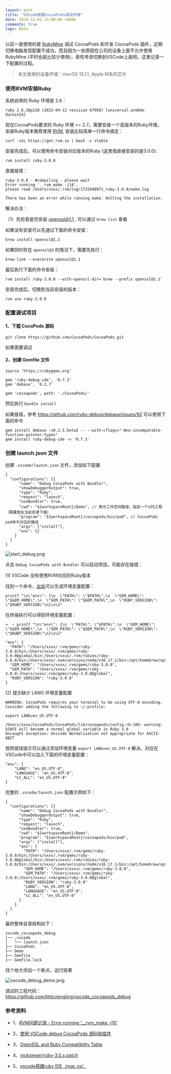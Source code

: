 ```yaml
---
layout: post
title: "VSCode搭建CocoaPods调试环境"
date: 2024-12-01 13:00:00 +0800
comments: true
tags: Note
---
```


以前一直使用的是 [RubyMine](https://www.jetbrains.com/ruby/) 调试 CocoaPods 和开发 CocoaPods 插件，近期切换电脑发现配置不成功，而且因为一些原因在公司的设备上面不允许使用 RubyMine (平时也是比较少使用)，索性考虑切换到VSCode上面吧。这里记录一下配置的过程。

> 本文使用的设备环境：macOS 15.1.1, Apple M系列芯片

### 使用RVM安装Ruby

系统自带的 Ruby 环境是 2.6：

```
ruby 2.6.10p210 (2022-04-12 revision 67958) [universal.arm64e-darwin24]
```

现在CocoaPods要求的 Ruby 环境 >= 2.7。需要安装一个高版本的Ruby环境，安装Ruby版本推荐使用 [RVM](https://rvm.io/), 安装比较简单一行命令搞定：

```
curl -sSL https://get.rvm.io | bash -s stable
```

安装完成后，可以使用命令安装对应版本的Ruby (这里我直接安装的是3.0.0):

```
rvm install ruby-3.0.0
```

直接报错：

```
ruby-3.0.0 - #compiling - please wait
Error running '__rvm_make -j14',
please read /Users/xxxx/.rvm/log/1732948971_ruby-3.0.0/make.log

There has been an error while running make. Halting the installation.
```

解决办法：

（1）先检查是否安装 openssl@1.1 , 可以通过 `brew list` 查看

如果没有安装可以先通过下面的命令安装：

```
brew install openssl@1.1
```

如果同时存在 `openssl@3` 的情况下，需要先执行：

```
brew link --overwrite openssl@1.1
```

最后执行下面的命令安装：

```
rvm install ruby-3.0.0 --with-openssl-dir=`brew --prefix openssl@1.1`
```

安装完成后，切换到当前安装的版本：

```
rvm use ruby-3.0.0
```

### 配置调试项目

#### 1、下载 CocoPods 源码

```
git clone https://github.com/CocoaPods/CocoaPods.git
```

如果需要调试

#### 2、创建 Gemfile 文件

```
source 'https://rubygems.org'

gem 'ruby-debug-ide', '0.7.3'
gem 'debase', '0.2.7'

gem 'cocoapods', path: './CocoaPods/'
```

然后执行 `bundle install`

如果报错，参考 https://github.com/ruby-debug/debase/issues/92 可以使用下面的命令

```
gem install debase -v0.2.5.beta2 -- --with-cflags="-Wno-incompatible-function-pointer-types"
gem install ruby-debug-ide -v '0.7.3'
```

### 创建 launch.json 文件

创建 `.vscode/launch.json` 文件，添加如下配置

```
{
  "configurations": [{
      "name": "Debug CocoaPods with Bundler",
      "showDebuggerOutput": true,
      "type": "Ruby",
      "request": "launch",
      "useBundler": true,
      "cwd": "${workspaceRoot}/Demo", // 表示工作空间路径，指定一个iOS工程（需要放在当前目录下面）
      "program": "${workspaceRoot}/cocoapods/bin/pod", // CocoaPods pod命令对应的路径
      "args": ["install"],
      "env": {}
    }
  ]
}
```

![start_debug.png](/images/vscode-debug-cocoapods/start_debug.png)

点击 `Debug CocoaPods with Bundler` 可以启动项目。可能存在报错：

(1) VSCode 没有使用RVM对应的Ruby版本

找到一个命令，[出处](https://github.com/rubyide/vscode-ruby/issues/214#issuecomment-393111908)可以生成环境变量配置：

```
printf "\n\"env\": {\n  \"PATH\": \"$PATH\",\n  \"GEM_HOME\": \"$GEM_HOME\",\n  \"GEM_PATH\": \"$GEM_PATH\",\n  \"RUBY_VERSION\": \"$RUBY_VERSION\"\n}\n\n"
```

在终端执行可以得到环境变量配置：

```
➜  ~ printf "\n\"env\": {\n  \"PATH\": \"$PATH\",\n  \"GEM_HOME\": \"$GEM_HOME\",\n  \"GEM_PATH\": \"$GEM_PATH\",\n  \"RUBY_VERSION\": \"$RUBY_VERSION\"\n}\n\n"

"env": {
  "PATH": "/Users/xxxx/.rvm/gems/ruby-3.0.0/bin:/Users/xxxx/.rvm/gems/ruby-3.0.0@global/bin:/Users/xxxx/.rvm/rubies/ruby-3.0.0/bin:/Users/xxxx/.nvm/versions/node/v16.17.1/bin:/opt/homebrew/opt/openjdk@11/bin:/opt/homebrew/bin:/opt/homebrew/sbin:/usr/local/bin:/System/Cryptexes/App/usr/bin:/usr/bin:/bin:/usr/sbin:/sbin:/var/run/com.apple.security.cryptexd/codex.system/bootstrap/usr/local/bin:/var/run/com.apple.security.cryptexd/codex.system/bootstrap/usr/bin:/var/run/com.apple.security.cryptexd/codex.system/bootstrap/usr/appleinternal/bin:/Library/Apple/usr/bin:/Applications/iTerm.app/Contents/Resources/utilities:/Users/xxxx/.rvm/bin:/Users/xxxx/.rvm/bin",
  "GEM_HOME": "/Users/xxxx/.rvm/gems/ruby-3.0.0",
  "GEM_PATH": "/Users/xxxx/.rvm/gems/ruby-3.0.0:/Users/xxxx/.rvm/gems/ruby-3.0.0@global",
  "RUBY_VERSION": "ruby-3.0.0"
}
```

(2) 提示缺少 LANG 环境变量配置

```
WARNING: CocoaPods requires your terminal to be using UTF-8 encoding.
Consider adding the following to ~/.profile:

export LANG=en_US.UTF-8

/Users/xxxx/CocoaPods/CocoaPods/lib/cocoapods/config.rb:106: warning: $SAFE will become a normal global variable in Ruby 3.0
Uncaught exception: Unicode Normalization not appropriate for ASCII-8BIT
```

按照错误提示可以通过添加环境变量 `export LANG=en_US.UTF-8` 解决。对应在VSCode中可以加入下面的环境变量配置：

```
"env": {
    "LANG": "en_US.UTF-8",
    "LANGUAGE": "en_US.UTF-8",
    "LC_ALL": "en_US.UTF-8"
}
```

完整的 `.vscode/launch.json` 配置示例如下：

```
{
  "configurations": [{
      "name": "Debug CocoaPods with Bundler",
      "showDebuggerOutput": true,
      "type": "Ruby",
      "request": "launch",
      "useBundler": true,
      "cwd": "${workspaceRoot}/Demo",
      "program": "${workspaceRoot}/cocoapods/bin/pod",
      "args": ["install"],
      "env": {
        "PATH": "/Users/xxxx/.rvm/gems/ruby-3.0.0/bin:/Users/xxxx/.rvm/gems/ruby-3.0.0@global/bin:/Users/xxxx/.rvm/rubies/ruby-3.0.0/bin:/Users/xxxx/.nvm/versions/node/v16.17.1/bin:/opt/homebrew/opt/openjdk@11/bin:/opt/homebrew/bin:/opt/homebrew/sbin:/usr/local/bin:/System/Cryptexes/App/usr/bin:/usr/bin:/bin:/usr/sbin:/sbin:/var/run/com.apple.security.cryptexd/codex.system/bootstrap/usr/local/bin:/var/run/com.apple.security.cryptexd/codex.system/bootstrap/usr/bin:/var/run/com.apple.security.cryptexd/codex.system/bootstrap/usr/appleinternal/bin:/Library/Apple/usr/bin:/Applications/iTerm.app/Contents/Resources/utilities:/Users/xxxx/.rvm/bin:/Users/xxxx/.rvm/bin",
        "GEM_HOME": "/Users/xxxx/.rvm/gems/ruby-3.0.0",
        "GEM_PATH": "/Users/xxxx/.rvm/gems/ruby-3.0.0:/Users/xxxx/.rvm/gems/ruby-3.0.0@global",
        "RUBY_VERSION": "ruby-3.0.0"
        "LANG": "en_US.UTF-8",
        "LANGUAGE": "en_US.UTF-8",
        "LC_ALL": "en_US.UTF-8"
      }
    }
  ]
}
```

最终整体目录结构如下：

```
vscode_cocoapods_debug
│── .vscode
│   └── launch.json
├── CocoaPods
├── Demo
├── Gemfile
├── Gemfile.lock
```

找个地方添加一个断点，运行效果

![vscode_debug_demo.png](/images/vscode-debug-cocoapods/vscode_debug_demo.png)

调试的工程代码：https://github.com/hhtczengjing/vscode_cocoapods_debug

### 参考资料

- 1、[RVM问题记录 - Error running ‘__rvm_make -j10‘](https://blog.csdn.net/crasowas/article/details/131970974)

- 2、[使用 VSCode debug CocoaPods 源码和插件](https://github.com/X140Yu/debug_cocoapods_plugins_in_vscode/blob/master/duwo.md)

- 3、[OpenSSL and Ruby Compatibility Table](https://www.rubyonmac.dev/openssl-versions-supported-by-ruby)

- 4、[nicksieger/ruby-3.0.x.patch](https://gist.github.com/nicksieger/03bf346d3a8b63c5f822993b897da418/revisions)

- 5、[vscode搭建ruby IDE（mac os）](https://niejingfa.github.io/2018/09/09/vscode.html)
